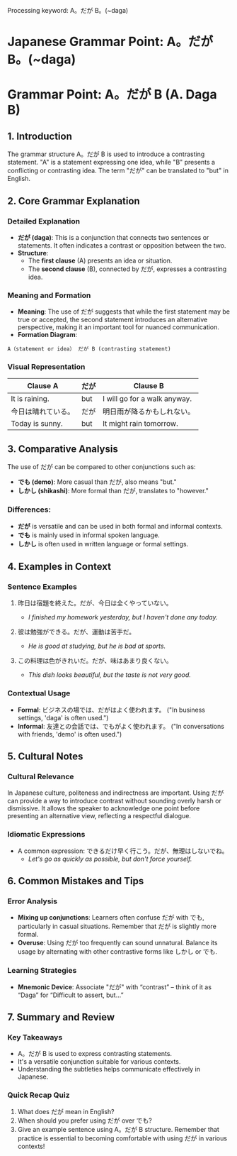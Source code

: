 Processing keyword: A。だが B。(~daga)
# Japanese Grammar Point: A。だが B。(~daga)
# Grammar Point: A。だが B (A. Daga B)
## 1. Introduction
The grammar structure A。だが B is used to introduce a contrasting statement. "A" is a statement expressing one idea, while "B" presents a conflicting or contrasting idea. The term "だが" can be translated to "but" in English.
## 2. Core Grammar Explanation
### Detailed Explanation
- **だが (daga)**: This is a conjunction that connects two sentences or statements. It often indicates a contrast or opposition between the two.
- **Structure**: 
  - The **first clause** (A) presents an idea or situation.
  - The **second clause** (B), connected by だが, expresses a contrasting idea.
### Meaning and Formation
- **Meaning**: The use of だが suggests that while the first statement may be true or accepted, the second statement introduces an alternative perspective, making it an important tool for nuanced communication.
- **Formation Diagram**: 
```
A（statement or idea） だが B (contrasting statement)
```
### Visual Representation
| Clause A                      | だが       | Clause B                      |
|-------------------------------|------------|-------------------------------|
| It is raining.                | but        | I will go for a walk anyway.  |
| 今日は晴れている。          | だが       | 明日雨が降るかもしれない。  |
| Today is sunny.               | but        | It might rain tomorrow.       |
## 3. Comparative Analysis
The use of だが can be compared to other conjunctions such as:
- **でも (demo)**: More casual than だが, also means "but."
- **しかし (shikashi)**: More formal than だが, translates to "however."
### Differences:
- **だが** is versatile and can be used in both formal and informal contexts.
- **でも** is mainly used in informal spoken language.
- **しかし** is often used in written language or formal settings.
## 4. Examples in Context
### Sentence Examples
1. 昨日は宿題を終えた。だが、今日は全くやっていない。
   - *I finished my homework yesterday, but I haven't done any today.*
   
2. 彼は勉強ができる。だが、運動は苦手だ。
   - *He is good at studying, but he is bad at sports.*
3. この料理は色がきれいだ。だが、味はあまり良くない。
   - *This dish looks beautiful, but the taste is not very good.*
### Contextual Usage
- **Formal**: ビジネスの場では、だがはよく使われます。 ("In business settings, 'daga' is often used.")
- **Informal**: 友達との会話では、でもがよく使われます。 ("In conversations with friends, 'demo' is often used.")
## 5. Cultural Notes
### Cultural Relevance
In Japanese culture, politeness and indirectness are important. Using だが can provide a way to introduce contrast without sounding overly harsh or dismissive. It allows the speaker to acknowledge one point before presenting an alternative view, reflecting a respectful dialogue.
### Idiomatic Expressions
- A common expression: できるだけ早く行こう。だが、無理はしないでね。
   - *Let's go as quickly as possible, but don't force yourself.*
## 6. Common Mistakes and Tips
### Error Analysis
- **Mixing up conjunctions**: Learners often confuse だが with でも, particularly in casual situations. Remember that だが is slightly more formal.
- **Overuse**: Using だが too frequently can sound unnatural. Balance its usage by alternating with other contrastive forms like しかし or でも.
### Learning Strategies
- **Mnemonic Device**: Associate "だが" with “contrast” – think of it as “Daga” for “Difficult to assert, but…”
  
## 7. Summary and Review
### Key Takeaways
- A。だが B is used to express contrasting statements.
- It's a versatile conjunction suitable for various contexts.
- Understanding the subtleties helps communicate effectively in Japanese.
### Quick Recap Quiz
1. What does だが mean in English?
2. When should you prefer using だが over でも?
3. Give an example sentence using A。だが B structure.
Remember that practice is essential to becoming comfortable with using だが in various contexts!
